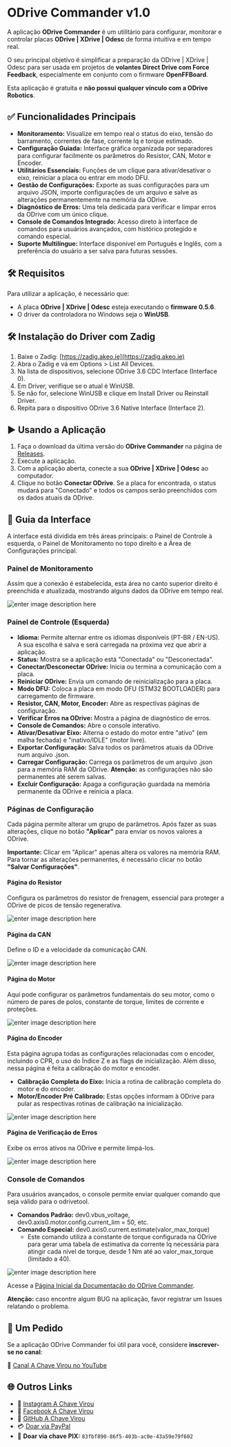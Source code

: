 

# **ODrive Commander v1.0**

A aplicação **ODrive Commander** é um utilitário para configurar, monitorar e controlar placas **ODrive | XDrive | Odesc** de forma intuitiva e em tempo real.

O seu principal objetivo é simplificar a preparação da ODrive | XDrive | Odesc para ser usada em projetos de **volantes Direct Drive com Force Feedback**, especialmente em conjunto com o firmware **OpenFFBoard**.

Esta aplicação é gratuita e **não possui qualquer vínculo com a ODrive Robotics**.

## **✅ Funcionalidades Principais**

* **Monitoramento:** Visualize em tempo real o status do eixo, tensão do barramento, correntes de fase, corrente Iq e torque estimado.  
* **Configuração Guiada:** Interface gráfica organizada por separadores para configurar facilmente os parâmetros do Resistor, CAN, Motor e Encoder.  
* **Utilitários Essenciais:** Funções de um clique para ativar/desativar o eixo, reiniciar a placa ou entrar em modo DFU.  
* **Gestão de Configurações:** Exporte as suas configurações para um arquivo JSON, importe configurações de um arquivo e salve as alterações permanentemente na memória da ODrive.  
* **Diagnóstico de Erros:** Uma tela dedicada para verificar e limpar erros da ODrive com um único clique.  
* **Console de Comandos Integrado:** Acesso direto à interface de comandos para usuários avançados, com histórico protegido e comando especial.  
* **Suporte Multilíngue:** Interface disponível em Português e Inglês, com a preferência do usuário a ser salva para futuras sessões.

## **🛠 Requisitos**

Para utilizar a aplicação, é necessário que:

* A placa **ODrive | XDrive | Odesc** esteja executando o **firmware 0.5.6**.  
* O driver da controladora no Windows seja o **WinUSB**.

## **🛠 Instalação do Driver com Zadig**

1. Baixe o Zadig: [https://zadig.akeo.ie](https://zadig.akeo.ie)  
2. Abra o Zadig e vá em Options \> List All Devices.  
3. Na lista de dispositivos, selecione ODrive 3.6 CDC Interface (Interface 0).  
4. Em Driver, verifique se o atual é WinUSB.  
5. Se não for, selecione WinUSB e clique em Install Driver ou Reinstall Driver.  
6. Repita para o dispositivo ODrive 3.6 Native Interface (Interface 2).

## **▶️ Usando a Aplicação**

1. Faça o download da última versão do **ODrive Commander** na página de [Releases](https://github.com/achavevirou/odrive_commander/releases).
2. Execute a aplicação.  
3. Com a aplicação aberta, conecte a sua **ODrive | XDrive | Odesc** ao computador.  
4. Clique no botão **Conectar ODrive**. Se a placa for encontrada, o status mudará para "Conectado" e todos os campos serão preenchidos com os dados atuais da ODrive.

## **📖 Guia da Interface**

A interface está dividida em três áreas principais: o Painel de Controle à esquerda, o Painel de Monitoramento no topo direito e a Área de Configurações principal.

### **Painel de Monitoramento**

Assim que a conexão é estabelecida, esta área no canto superior direito é preenchida e atualizada, mostrando alguns dados da ODrive em tempo real.

![enter image description here](https://github.com/achavevirou/odrive_commander/blob/main/img/01.png)

### **Painel de Controle (Esquerda)**

* **Idioma:** Permite alternar entre os idiomas disponíveis (PT-BR / EN-US). A sua escolha é salva e será carregada na próxima vez que abrir a aplicação.  
* **Status:** Mostra se a aplicação está "Conectada" ou "Desconectada".  
* **Conectar/Desconectar ODrive:** Inicia ou termina a comunicação com a placa.  
* **Reiniciar ODrive:** Envia um comando de reinicialização para a placa.  
* **Modo DFU:** Coloca a placa em modo DFU (STM32 BOOTLOADER) para carregamento de firmware.  
* **Resistor, CAN, Motor, Encoder:** Abre as respectivas páginas de configuração.  
* **Verificar Erros na ODrive:** Mostra a página de diagnóstico de erros.  
* **Console de Comandos:** Abre o console interativo.  
* **Ativar/Desativar Eixo:** Alterna o estado do motor entre "ativo" (em malha fechada) e "inativo/IDLE" (motor livre).  
* **Exportar Configuração:** Salva todos os parâmetros atuais da ODrive num arquivo .json.  
* **Carregar Configuração:** Carrega os parâmetros de um arquivo .json para a memória RAM da ODrive. **Atenção:** as configurações não são permanentes até serem salvas.  
* **Excluir Configuração:** Apaga a configuração guardada na memória permanente da ODrive e reinicia a placa.

### **Páginas de Configuração**

Cada página permite alterar um grupo de parâmetros. Após fazer as suas alterações, clique no botão **"Aplicar"** para enviar os novos valores a ODrive.

**Importante:** Clicar em "Aplicar" apenas altera os valores na memória RAM. Para tornar as alterações permanentes, é necessário clicar no botão **"Salvar Configurações"**.

#### **Página do Resistor**

Configura os parâmetros do resistor de frenagem, essencial para proteger a ODrive de picos de tensão regenerativa.

![enter image description here](https://github.com/achavevirou/odrive_commander/blob/main/img/02.png)

#### **Página da CAN**

Define o ID e a velocidade da comunicação CAN.

![enter image description here](https://github.com/achavevirou/odrive_commander/blob/main/img/03.png)

#### **Página do Motor**

Aqui pode configurar os parâmetros fundamentais do seu motor, como o número de pares de polos, constante de torque, limites de corrente e proteções.

![enter image description here](https://github.com/achavevirou/odrive_commander/blob/main/img/04.png)

#### **Página do Encoder**

Esta página agrupa todas as configurações relacionadas com o encoder, incluindo o CPR, o uso do Índice Z e as flags de inicialização. Além disso, nessa página é feita a calibração do motor e encoder.

* **Calibração Completa do Eixo:** Inicia a rotina de calibração completa do motor e do encoder.  
* **Motor/Encoder Pré Calibrado:** Estas opções informam à ODrive para pular as respectivas rotinas de calibração na inicialização.

![enter image description here](https://github.com/achavevirou/odrive_commander/blob/main/img/05.png)

#### **Página de Verificação de Erros**

Exibe os erros ativos na ODrive e permite limpá-los.

![enter image description here](https://github.com/achavevirou/odrive_commander/blob/main/img/06.png)

### **Console de Comandos**

Para usuários avançados, o console permite enviar qualquer comando que seja válido para o odrivetool.

* **Comandos Padrão:** dev0.vbus\_voltage, dev0.axis0.motor.config.current\_lim \= 50, etc.  
* **Comando Especial:** dev0.axis0.current.estimate(valor\_max\_torque)  
  * Este comando utiliza a constante de torque configurada na ODrive para gerar uma tabela de estimativa da corrente Iq necessária para atingir cada nível de torque, desde 1 Nm até ao valor\_max\_torque (limitado a 40).

![enter image description here](https://github.com/achavevirou/odrive_commander/blob/main/img/07.png)

Acesse a [Página Inicial da Documentação do ODrive Commander](https://github.com/achavevirou/odrive_commander/blob/main/doc_pt-br/01-Pagina-Inicial-da-Documentacao.md).

**Atenção:** caso encontre algum BUG na aplicação, favor registrar um Issues relatando o problema.

## **🙏 Um Pedido**

Se a aplicação ODrive Commander foi útil para você, considere **inscrever-se no canal**:

🔗 [Canal A Chave Virou no YouTube](https://www.youtube.com/@achavevirou)

## **🌐 Outros Links**

* 📸 [Instagram A Chave Virou](https://www.instagram.com/achavevirou)  
* 📘 [Facebook A Chave Virou](https://www.facebook.com/share/g/1ArMr9tooj/?mibextid=wwXIfr)  
* 🐙 [GitHub A Chave Virou](https://www.google.com/search?q=https://github.com/achavevirou)
* 💳 [Doar via PayPal](https://www.paypal.com/donate/?hosted_button_id=NVHGDWED34A26)
* 📲 **Doar via chave PIX:** `83fbf890-86f5-403b-ac0e-43a59e79f602`
